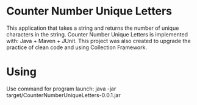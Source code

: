 # Counter Number Unique Letters
This application that takes a string and returns the number of unique characters in the string.
Counter Number Unique Letters is implemented with: Java + Maven + JUnit.
This project was also created to upgrade the practice of clean code and using Collection Framework.

# Using 
Use command for program launch: 
java -jar target/CounterNumberUniqueLetters-0.0.1.jar